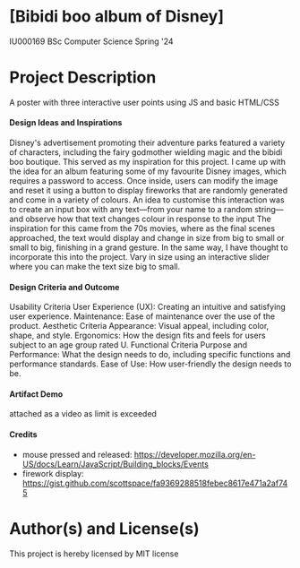 # [Bibidi boo album of Disney]

IU000169 BSc Computer Science Spring '24

# Project Description
A poster with three interactive user points using JS and basic HTML/CSS

#### Design Ideas and Inspirations

Disney's advertisement promoting their adventure parks featured a variety of characters, including the fairy godmother wielding magic and the bibidi boo boutique. This served as my inspiration for this project. I came up with the idea for an album featuring some of my favourite Disney images, which requires a password to access. Once inside, users can modify the image and reset it using a button to display fireworks that are randomly generated and come in a variety of colours. An idea to customise this interaction was to create an input box with any text—from your name to a random string—and observe how that text changes colour in response to the input The inspiration for this came from the 70s movies, where as the final scenes approached, the text would display and change in size from big to small or small to big, finishing in a grand gesture. In the same way, I have thought to incorporate this into the project. Vary in size using an interactive slider where you can make the text size big to small.

#### Design Criteria and Outcome
 Usability Criteria
User Experience (UX): Creating an intuitive and satisfying user experience.
Maintenance: Ease of maintenance over the use of the product.
Aesthetic Criteria
Appearance: Visual appeal, including color, shape, and style.
Ergonomics: How the design fits and feels for users subject to an age group rated U.
Functional Criteria
Purpose and Performance: What the design needs to do, including specific functions and performance standards.
Ease of Use: How user-friendly the design needs to be.


#### Artifact Demo
attached as a video as limit is exceeded 

#### Credits
-  mouse pressed and released:
    https://developer.mozilla.org/en-US/docs/Learn/JavaScript/Building_blocks/Events
-   firework display:
    https://gist.github.com/scottspace/fa9369288518febec8617e471a2af745
  

# Author(s) and License(s)
This project is hereby licensed by MIT license 
